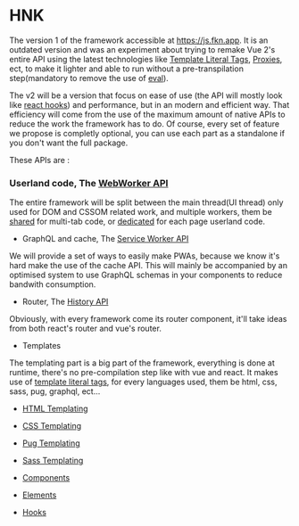 # HNK
The version 1 of the framework accessible at https://js.fkn.app.
It is an outdated version and was an experiment about trying to remake Vue 2's entire API using the latest technologies like
[Template Literal Tags](https://developer.mozilla.org/en-US/docs/Web/JavaScript/Reference/Template_literals),
[Proxies](https://developer.mozilla.org/en-US/docs/Web/JavaScript/Reference/Global_Objects/Proxy),
ect, to make it lighter and able to run without a pre-transpilation step(mandatory to remove the use of 
[eval](https://developer.mozilla.org/en-US/docs/Web/JavaScript/Reference/Global_Objects/eval)).

The v2 will be a version that focus on ease of use
(the API will mostly look like [react hooks](https://reactjs.org/docs/hooks-intro.html))
and performance, but in an modern and efficient way.
That efficiency will come from the use of the maximum amount of native APIs to reduce the work the framework has to do.
Of course, every set of feature we propose is completly optional,
you can use each part as a standalone if you don't want the full package.

These APIs are :

### Userland code, The [WebWorker API](https://developer.mozilla.org/en-US/docs/Web/API/Web_Workers_API)

The entire framework will be split between the main thread(UI thread) only used for DOM and CSSOM related work, 
and multiple workers, them be [shared](https://developer.mozilla.org/en-US/docs/Web/API/SharedWorker) for multi-tab code, 
or [dedicated](https://developer.mozilla.org/en-US/docs/Web/API/DedicatedWorkerGlobalScope) for each page userland code.

- GraphQL and cache, The [Service Worker API](https://developer.mozilla.org/en-US/docs/Web/API/Service_Worker_API)

We will provide a set of ways to easily make PWAs, because we know it's hard make the use of the cache API.
This will mainly be accompanied by an optimised system to use GraphQL schemas in your components to reduce bandwith consumption.

- Router, The [History API](https://developer.mozilla.org/en-US/docs/Web/API/History_API)

Obviously, with every framework come its router component, it'll take ideas from both react's router and vue's router.

- Templates

The templating part is a big part of the framework, 
everything is done at runtime, 
there's no pre-compilation step like with vue and react.
It makes use of [template literal tags](https://developer.mozilla.org/en-US/docs/Web/JavaScript/Reference/Template_literals), 
for every languages used, them be html, css, sass, pug, graphql, ect...


- [HTML Templating](https://github.com/Banou26/HNK/tree/master/packages/html)
- [CSS Templating](https://github.com/Banou26/HNK/tree/master/packages/css)
- [Pug Templating](https://github.com/Banou26/HNK/tree/master/packages/poz)
- [Sass Templating](https://github.com/Banou26/HNK/tree/master/packages/soz)

- [Components](https://github.com/Banou26/HNK/tree/master/packages/component)
- [Elements](https://github.com/Banou26/HNK/tree/master/packages/element)
- [Hooks](https://github.com/Banou26/HNK/tree/master/packages/hooks)
